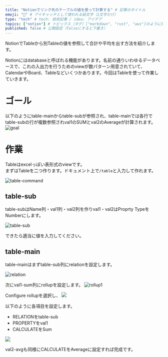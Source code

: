 ```yaml
---
title: "Notionでリンク先のテーブルの値を使って計算する" # 記事のタイトル
emoji: "🐻" # アイキャッチとして使われる絵文字（1文字だけ）
type: "tech" # tech: 技術記事 / idea: アイデア
topics: ["notion"] # トピックス（タグ）["markdown", "rust", "aws"]のように指定する
published: false # 公開設定（falseにすると下書き）
---
```


NotionでTableから別Tableの値を参照して合計や平均を出す方法を紹介します。

Notionにはdatabaseと呼ばれる機能があります。名前の通りいわゆるデータベースで、これの入出力を行うためのviewが数パターン用意されていて、CalendarやBoard、Tableなどいくつかあります。今回はTableを使って作業していきます。

# ゴール
以下のようにtable-mainからtable-subが参照され、table-mainでは各行でtable-subの行が複数参照されval1のSUMとval2のAverageが計算されます。
![goal](https://storage.googleapis.com/zenn-user-upload/ab870f597ed47f57a61a94b0.png)

# 作業
Tableはexcelっぽい表形式のviewです。  
まずはTableを二つ作ります。ドキュメント上で`/table`と入力して作れます。

![table-command](https://storage.googleapis.com/zenn-user-upload/3fb60bb9950b25c48f634cc1.png)

## table-sub
table-subはName列・val1列・val2列を作りval1・val2はProprty TypeをNumberにします。

![table-sub](https://storage.googleapis.com/zenn-user-upload/56ed0f4b448359f1f018114b.png)

できたら適当に値を入力してください。

## table-main

table-mainはまずtable-sub列にrelationを設定します。

![relation](https://storage.googleapis.com/zenn-user-upload/b0dc8410e29bfbc7fb88de74.png)

次にval1-sum列にrollupを設定します。
![rollup1](https://storage.googleapis.com/zenn-user-upload/97918772eaa8ef0497a46c05.png)

Configure rollupを選択し、
![](https://storage.googleapis.com/zenn-user-upload/785cabaf7eab6410666ce556.png)

以下のように各項目を設定します。
- RELATIONをtable-sub
- PROPERTYをval1
- CALCULATEをSum

![](https://storage.googleapis.com/zenn-user-upload/7639f5dc44ed3295ec25ce64.png)

val2-avgも同様にCALCULATEをAverageに設定すれば完成です。





